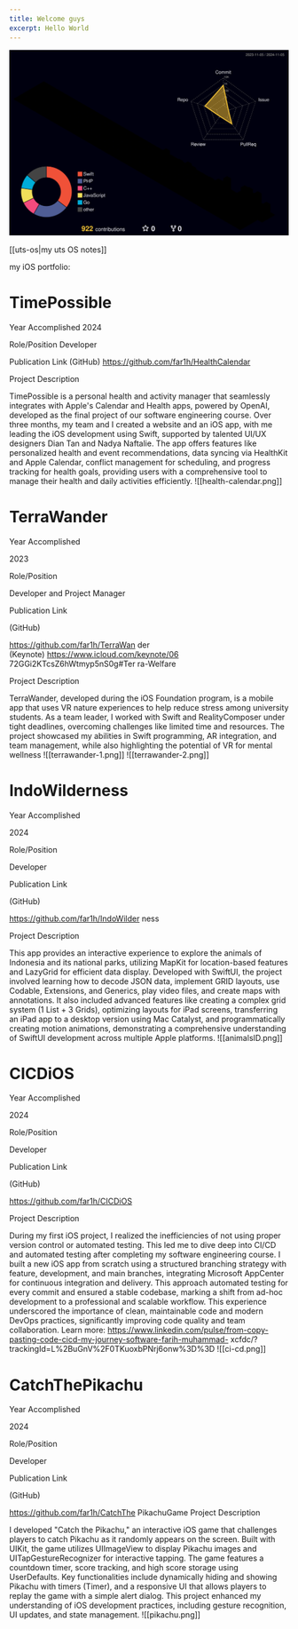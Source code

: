 ```yaml
---
title: Welcome guys
excerpt: Hello World
---
```

[<img src="https://raw.githubusercontent.com/far1h/far1h/d584ec1c3ee76f7b8d5d883f83b14031be796dfa/profile-3d-contrib/profile-night-rainbow.svg" width="720"/>](#-personal-apps)

[[uts-os|my uts OS notes]] 
 
my iOS portfolio:
# TimePossible

Year Accomplished
2024

Role/Position
Developer

Publication Link
(GitHub) https://github.com/far1h/HealthCalendar

Project Description

TimePossible is a personal health and activity manager that seamlessly integrates with Apple's Calendar and Health apps, powered by OpenAI, developed as the final project of our software engineering course. Over three months, my team and I created a website and an iOS app, with me leading the iOS development using Swift, supported by talented UI/UX designers Dian Tan and Nadya Naftalie. The app offers features like personalized health and event recommendations, data syncing via HealthKit and Apple Calendar, conflict management for scheduling, and progress tracking for health goals, providing users with a comprehensive tool to manage their health and daily activities efficiently.
![[health-calendar.png]]

# TerraWander

Year Accomplished

2023

Role/Position

Developer and Project Manager

Publication Link

(GitHub)

https://github.com/far1h/TerraWan der  
(Keynote) https://www.icloud.com/keynote/06 72GGi2KTcsZ6hWtmyp5nS0g#Ter ra-Welfare

Project Description

TerraWander, developed during the iOS Foundation program, is a mobile app that uses VR nature experiences to help reduce stress among university students. As a team leader, I worked with Swift and RealityComposer under tight deadlines, overcoming challenges like limited time and resources. The project showcased my abilities in Swift programming, AR integration, and team management, while also highlighting the potential of VR for mental wellness
![[terrawander-1.png]]
![[terrawander-2.png]]
# IndoWilderness

Year Accomplished

2024

Role/Position

Developer

Publication Link

(GitHub)

https://github.com/far1h/IndoWilder ness

Project Description

This app provides an interactive experience to explore the animals of Indonesia and its national parks, utilizing MapKit for location-based features and LazyGrid for efficient data display. Developed with SwiftUI, the project involved learning how to decode JSON data, implement GRID layouts, use Codable, Extensions, and Generics, play video files, and create maps with annotations. It also included advanced features like creating a complex grid system (1 List + 3 Grids), optimizing layouts for iPad screens, transferring an iPad app to a desktop version using Mac Catalyst, and programmatically creating motion animations, demonstrating a comprehensive understanding of SwiftUI development across multiple Apple platforms.
![[animalsID.png]]


# CICDiOS

Year Accomplished

2024

Role/Position

Developer

Publication Link

(GitHub)

https://github.com/far1h/CICDiOS

Project Description

During my first iOS project, I realized the inefficiencies of not using proper version control or automated testing. This led me to dive deep into CI/CD and automated testing after completing my software engineering course. I built a new iOS app from scratch using a structured branching strategy with feature, development, and main branches, integrating Microsoft AppCenter for continuous integration and delivery. This approach automated testing for every commit and ensured a stable codebase, marking a shift from ad-hoc development to a professional and scalable workflow. This experience underscored the importance of clean, maintainable code and modern DevOps practices, significantly improving code quality and team collaboration. Learn more: https://www.linkedin.com/pulse/from-copy-pasting-code-cicd-my-journey-software-farih-muhammad- xcfdc/?trackingId=L%2BuGnV%2F0TKuoxbPNrj6onw%3D%3D
![[ci-cd.png]]
# CatchThePikachu

Year Accomplished

2024

Role/Position

Developer

Publication Link

(GitHub)

https://github.com/far1h/CatchThe PikachuGame
Project Description

I developed "Catch the Pikachu," an interactive iOS game that challenges players to catch Pikachu as it randomly appears on the screen. Built with UIKit, the game utilizes UIImageView to display Pikachu images and UITapGestureRecognizer for interactive tapping. The game features a countdown timer, score tracking, and high score storage using UserDefaults. Key functionalities include dynamically hiding and showing Pikachu with timers (Timer), and a responsive UI that allows players to replay the game with a simple alert dialog. This project enhanced my understanding of iOS development practices, including gesture recognition, UI updates, and state management.
![[pikachu.png]]


<!--
Publish your Obsidian Notes with a highly customizable Next.JS blog starter template. Features:
- Supports most Obsidian syntax (e.g. Link Previews,  Links, etc.). Uses [obsidian-export](https://github.com/zoni/obsidian-export).
- URLs are based on folder structure
- Backlinks can be added outside of the markdown files (using the [PreviewLink](https://github.com/matthewwong525/linked-blog-starter/blob/main/components/misc/preview-link.tsx) component)
- Full-text search

## [[how-linked-blog-starter-works|How it works]]
![[how-linked-blog-starter-works]]

## Getting Started
### [[home|Demo]]
Additionally, you can deploy the example using [Vercel](https://vercel.com/new/git/external?repository-url=https://github.com/matthewwong525/linked-blog-starter&project-name=linked-blog-starter&repository-name=linked-blog-starter) or preview live with [StackBlitz](https://stackblitz.com/github/matthewwong525/linked-blog-starter)

### [[publish-your-obsidian-notes-with-linked-blog-starter|Publish your Obsidian Vault]]
Click the link above to find out how to publish your own notes!

### [[deploy-a-custom-linked-blog-starter|Customize this template]]
Here is an example of how I [forked this repo](https://github.com/fleetingnotes/fleeting-notes-website) to create a landing page for [Fleeting Notes](https://www.fleetingnotes.app/).

![[fn-website-demo.gif]]


